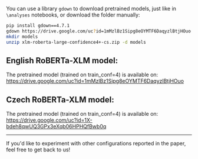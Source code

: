 You can use a library `gdown` to download pretrained models, just like in `\analyses` notebooks, 
or download the folder manually: 

```bash
pip install gdown==4.7.1
gdown https://drive.google.com/uc?id=1mMzlBz1Sipg8eOYMTF6DaqyzlBtjHOuo -O xlm-roberta-large-confidence4+-cs.zip
mkdir models
unzip xlm-roberta-large-confidence4+-cs.zip -d models
```

## English RoBERTa-XLM model:

The pretrained model (trained on train_conf=4) is available on: https://drive.google.com/uc?id=1mMzlBz1Sipg8eOYMTF6DaqyzlBtjHOuo

## Czech RoBERTa-XLM model:

The pretrained model (trained on train_conf=4) is available on: https://drive.google.com/uc?id=1X-bdeh8qwUQ3GPx3eXqb06HPHQfBwb0q

----

If you'd like to experiment with other configurations reported in the paper, feel free to get back to us!
